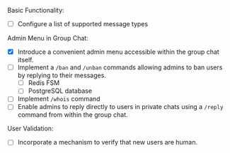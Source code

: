 Basic Functionality:

- [ ] Configure a list of supported message types

Admin Menu in Group Chat:

- [x] Introduce a convenient admin menu accessible within the group chat itself.
- [ ] Implement a `/ban` and `/unban` commands allowing admins to ban users by replying to their messages.
    - [ ] Redis FSM
    - [ ] PostgreSQL database
- [ ] Implement `/whois` command
- [ ] Enable admins to reply directly to users in private chats using a `/reply` command from within the group chat.

User Validation:

- [ ] Incorporate a mechanism to verify that new users are human.
